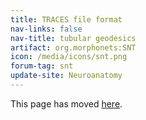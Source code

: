```yaml
---
title: TRACES file format
nav-links: false
nav-title: tubular geodesics
artifact: org.morphonets:SNT
icon: /media/icons/snt.png
forum-tag: snt
update-site: Neuroanatomy
---
```


This page has moved [here](extending#tubular-geodesics).
